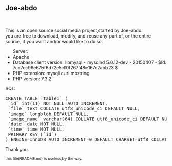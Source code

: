 # <h2>Joe-abdo</h2><br /><p>This is an open source social media project,started by Joe-abdo.<br />you are free to download, modify, and reuse any part of, or the entire source, if you want and/or would like to do so.</p>
<ul>Server:
<li>Apache</li>
<li>Database client version: libmysql - mysqlnd 5.0.12-dev - 20150407 - $Id: 7cc7cc96e675f6d72e5cf0f267f48e167c2abb23 $</li>
<li>PHP extension: mysqli curl mbstring</li>
<li>PHP version: 7.3.2</li></ul>
<p>SQL:</p>
<pre>CREATE TABLE `table1` (
 `id` int(11) NOT NULL AUTO_INCREMENT,
 `file` text COLLATE utf8_unicode_ci DEFAULT NULL,
 `image` longblob DEFAULT NULL,
 `image_name` varchar(64) COLLATE utf8_unicode_ci DEFAULT NULL,
 `date` date NOT NULL,
 `time` time NOT NULL,
 PRIMARY KEY (`id`)
) ENGINE=InnoDB AUTO_INCREMENT=0 DEFAULT CHARSET=utf8 COLLATE=utf8_unicode_ci</pre>
<p>Thank you.</p>
<sub>this file(README.md) is useless,by the way.</sub>
